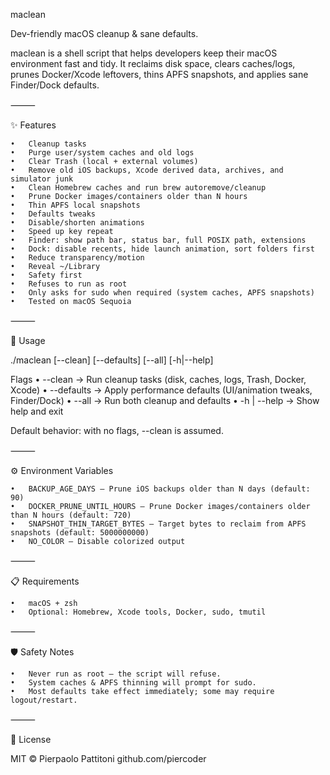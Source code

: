 maclean

Dev-friendly macOS cleanup & sane defaults.

maclean is a shell script that helps developers keep their macOS environment fast and tidy.
It reclaims disk space, clears caches/logs, prunes Docker/Xcode leftovers, thins APFS snapshots, and applies sane Finder/Dock defaults.

⸻

✨ Features

	•	Cleanup tasks
	•	Purge user/system caches and old logs
	•	Clear Trash (local + external volumes)
	•	Remove old iOS backups, Xcode derived data, archives, and simulator junk
	•	Clean Homebrew caches and run brew autoremove/cleanup
	•	Prune Docker images/containers older than N hours
	•	Thin APFS local snapshots
	•	Defaults tweaks
	•	Disable/shorten animations
	•	Speed up key repeat
	•	Finder: show path bar, status bar, full POSIX path, extensions
	•	Dock: disable recents, hide launch animation, sort folders first
	•	Reduce transparency/motion
	•	Reveal ~/Library
	•	Safety first
	•	Refuses to run as root
	•	Only asks for sudo when required (system caches, APFS snapshots)
	•	Tested on macOS Sequoia

⸻

🚀 Usage

./maclean [--clean] [--defaults] [--all] [-h|--help]

Flags
	•	--clean → Run cleanup tasks (disk, caches, logs, Trash, Docker, Xcode)
	•	--defaults → Apply performance defaults (UI/animation tweaks, Finder/Dock)
	•	--all → Run both cleanup and defaults
	•	-h | --help → Show help and exit

Default behavior: with no flags, --clean is assumed.

⸻

⚙️ Environment Variables

	•	BACKUP_AGE_DAYS — Prune iOS backups older than N days (default: 90)
	•	DOCKER_PRUNE_UNTIL_HOURS — Prune Docker images/containers older than N hours (default: 720)
	•	SNAPSHOT_THIN_TARGET_BYTES — Target bytes to reclaim from APFS snapshots (default: 5000000000)
	•	NO_COLOR — Disable colorized output

⸻

📋 Requirements

	•	macOS + zsh
	•	Optional: Homebrew, Xcode tools, Docker, sudo, tmutil

⸻

🛡️ Safety Notes

	•	Never run as root — the script will refuse.
	•	System caches & APFS thinning will prompt for sudo.
	•	Most defaults take effect immediately; some may require logout/restart.

⸻

📄 License

MIT © Pierpaolo Pattitoni
github.com/piercoder